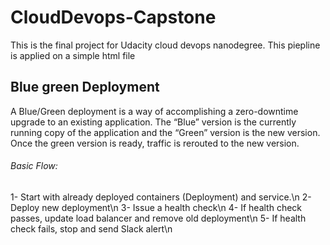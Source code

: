 # CloudDevops-Capstone
This is the final project for Udacity cloud devops nanodegree. This piepline is applied on a simple html file

## Blue green Deployment
A Blue/Green deployment is a way of accomplishing a zero-downtime upgrade to an existing application. The “Blue” version is the currently running copy of the application and the “Green” version is the new version. Once the green version is ready, traffic is rerouted to the new version.

###### Basic Flow:

1- Start with already deployed containers (Deployment) and service.\n
2- Deploy new deployment\n
3- Issue a health check\n
4- If health check passes, update load balancer and remove old deployment\n
5- If health check fails, stop and send Slack alert\n
